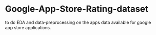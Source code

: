 # Google-App-Store-Rating-dataset
to do EDA and data-preprocessing on the apps data available for google app store applications. 

